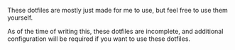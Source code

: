 These dotfiles are mostly just made for me to use, but feel free to use them yourself.

As of the time of writing this, these dotfiles are incomplete, and additional configuration will be required if you want to use these dotfiles.
